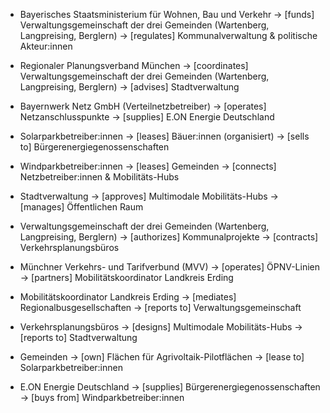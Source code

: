 - Bayerisches Staatsministerium für Wohnen, Bau und Verkehr
  -> [funds] Verwaltungsgemeinschaft der drei Gemeinden (Wartenberg, Langpreising, Berglern)
  -> [regulates] Kommunalverwaltung & politische Akteur:innen

- Regionaler Planungsverband München
  -> [coordinates] Verwaltungsgemeinschaft der drei Gemeinden (Wartenberg, Langpreising, Berglern)
  -> [advises] Stadtverwaltung

- Bayernwerk Netz GmbH (Verteilnetzbetreiber)
  -> [operates] Netzanschlusspunkte
  -> [supplies] E.ON Energie Deutschland

- Solarparkbetreiber:innen
  -> [leases] Bäuer:innen (organisiert)
  -> [sells to] Bürgerenergiegenossenschaften

- Windparkbetreiber:innen
  -> [leases] Gemeinden
  -> [connects] Netzbetreiber:innen & Mobilitäts-Hubs

- Stadtverwaltung
  -> [approves] Multimodale Mobilitäts-Hubs
  -> [manages] Öffentlichen Raum

- Verwaltungsgemeinschaft der drei Gemeinden (Wartenberg, Langpreising, Berglern)
  -> [authorizes] Kommunalprojekte
  -> [contracts] Verkehrsplanungsbüros

- Münchner Verkehrs- und Tarifverbund (MVV)
  -> [operates] ÖPNV-Linien
  -> [partners] Mobilitätskoordinator Landkreis Erding

- Mobilitätskoordinator Landkreis Erding
  -> [mediates] Regionalbusgesellschaften
  -> [reports to] Verwaltungsgemeinschaft

- Verkehrsplanungsbüros
  -> [designs] Multimodale Mobilitäts-Hubs
  -> [reports to] Stadtverwaltung

- Gemeinden
  -> [own] Flächen für Agrivoltaik-Pilotflächen
  -> [lease to] Solarparkbetreiber:innen

- E.ON Energie Deutschland
  -> [supplies] Bürgerenergiegenossenschaften
  -> [buys from] Windparkbetreiber:innen
